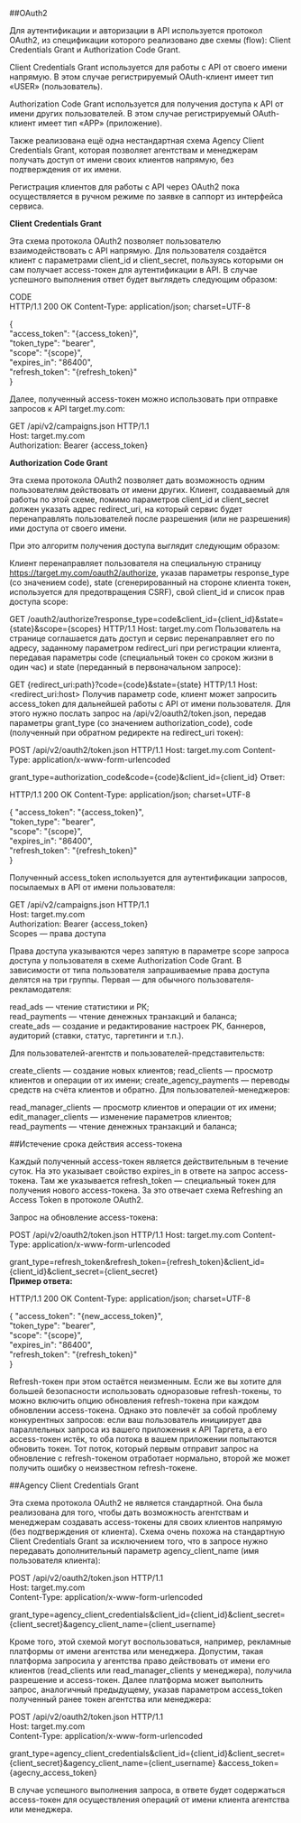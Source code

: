 ##OAuth2

Для аутентификации и авторизации в API используется протокол OAuth2, из спецификации которого реализовано две схемы (flow): Client Credentials Grant и Authorization Code Grant.

Client Credentials Grant используется для работы с API от своего имени напрямую. В этом случае регистрируемый OAuth-клиент имеет тип «USER» (пользователь).

Authorization Code Grant используется для получения доступа к API от имени других пользователей. В этом случае регистрируемый OAuth-клиент имеет тип «APP» (приложение).

Также реализована ещё одна нестандартная схема Agency Client Credentials Grant, которая позволяет агентствам и менеджерам получать доступ от имени своих клиентов напрямую, без подтверждения от их имени.

Регистрация клиентов для работы с API через OAuth2 пока осуществляется в ручном режиме по заявке в саппорт из интерфейса сервиса.


**Client Credentials Grant**

Эта схема протокола OAuth2 позволяет пользователю взаимодействовать с API напрямую. Для пользователя создаётся клиент с параметрами client_id и client_secret, пользуясь которыми он сам получает access-токен для аутентификации в API.
В случае успешного выполнения ответ будет выглядеть следующим образом:  


CODE  
HTTP/1.1 200 OK
Content-Type: application/json; charset=UTF-8

{  
  "access_token": "{access_token}",  
  "token_type": "bearer",  
  "scope": "{scope}",  
  "expires_in": "86400",  
  "refresh_token": "{refresh_token}"  
}  



Далее, полученный access-токен можно использовать при отправке запросов к API target.my.com:

GET /api/v2/campaigns.json HTTP/1.1  
Host: target.my.com  
Authorization: Bearer {access_token}  

**Authorization Code Grant**

Эта схема протокола OAuth2 позволяет дать возможность одним пользователям действовать от имени других. Клиент, создаваемый для работы по этой схеме, помимо параметров client_id и client_secret должен указать адрес redirect_uri, на который сервис будет перенаправлять пользователей после разрешения (или не разрешения) ими доступа от своего имени.

При это алгоритм получения доступа выглядит следующим образом:

Клиент перенаправляет пользователя на специальную страницу https://target.my.com/oauth2/authorize, 
указав параметры response_type (со значением code), 
state (сгенерированный на стороне клиента токен, используется для предотвращения CSRF), 
свой client_id и список прав доступа scope:


GET /oauth2/authorize?response_type=code&client_id={client_id}&state={state}&scope={scopes} HTTP/1.1
Host: target.my.com
Пользователь на странице соглашается дать доступ и сервис перенаправляет его по адресу, заданному параметром redirect_uri при регистрации клиента, передавая параметры code (специальный токен со сроком жизни в один час) и state (переданный в первоначальном запросе):

GET {redirect_uri:path}?code={code}&state={state} HTTP/1.1
Host: <redirect_uri:host>
Получив параметр code, клиент может запросить access_token для дальнейшей работы с API от имени пользователя. Для этого нужно послать запрос на /api/v2/oauth2/token.json, передав параметры grant_type (со значением authorization_code), code (полученный при обратном редиректе на redirect_uri токен):

POST /api/v2/oauth2/token.json HTTP/1.1
Host: target.my.com
Content-Type: application/x-www-form-urlencoded

grant_type=authorization_code&code={code}&client_id={client_id}
Ответ:

HTTP/1.1 200 OK
Content-Type: application/json; charset=UTF-8


{
  "access_token": "{access_token}",  
  "token_type": "bearer",  
  "scope": "{scope}",   
  "expires_in": "86400",  
  "refresh_token": "{refresh_token}"  
}  


Полученный access_token используется для аутентификации запросов, посылаемых в API от имени пользователя:

GET /api/v2/campaigns.json HTTP/1.1  
Host: target.my.com  
Authorization: Bearer {access_token}  
Scopes — права доступа  

Права доступа указываются через запятую в параметре scope запроса доступа у пользователя в схеме Authorization Code Grant. В зависимости от типа пользователя запрашиваемые права доступа делятся на три группы. Первая — для обычного пользователя-рекламодателя:

read_ads — чтение статистики и РК;  
read_payments — чтение денежных транзакций и баланса;  
create_ads — создание и редактирование настроек РК, баннеров, аудиторий (ставки, статус, таргетинги и т.п.).  

Для пользователей-агентств и пользователей-представительств:

create_clients — создание новых клиентов;
read_clients — просмотр клиентов и операции от их имени;
create_agency_payments — переводы средств на счёта клиентов и обратно.
Для пользователей-менеджеров:

read_manager_clients — просмотр клиентов и операции от их имени;  
edit_manager_clients — изменение параметров клиентов;  
read_payments — чтение денежных транзакций и баланса;  

##Истечение срока действия access-токена  

Каждый полученный access-токен является действительным в течение суток. На это указывает свойство expires_in в ответе на запрос access-токена. Там же указывается refresh_token — специальный токен для получения нового access-токена. За это отвечает схема Refreshing an Access Token в протоколе OAuth2.

Запрос на обновление access-токена:

POST /api/v2/oauth2/token.json HTTP/1.1
Host: target.my.com
Content-Type: application/x-www-form-urlencoded

grant_type=refresh_token&refresh_token={refresh_token}&client_id={client_id}&client_secret={client_secret}  
**Пример ответа:**

HTTP/1.1 200 OK
Content-Type: application/json; charset=UTF-8

{
  "access_token": "{new_access_token}",    
  "token_type": "bearer",    
  "scope": "{scope}",    
  "expires_in": "86400",    
  "refresh_token": "{refresh_token}"    
}

Refresh-токен при этом остаётся неизменным. Если же вы хотите для большей безопасности использовать одноразовые refresh-токены, то можно включить опцию обновления refresh-токена при каждом обновлении access-токена. Однако это повлечёт за собой проблему конкурентных запросов: если ваш пользователь инициирует два параллельных запроса из вашего приложения к API Таргета, а его access-токен истёк, то оба потока в вашем приложении попытаются обновить токен. Тот поток, который первым отправит запрос на обновление с refresh-токеном отработает нормально, второй же может получить ошибку о неизвестном refresh-токене.

##Agency Client Credentials Grant

Эта схема протокола OAuth2 не является стандартной. Она была реализована для того, чтобы дать возможность агентствам и менеджерам создавать access-токены для своих клиентов напрямую (без подтверждения от клиента). Схема очень похожа на стандартную Client Credentials Grant за исключением того, что в запросе нужно передавать дополнительный параметр agency_client_name (имя пользователя клиента):

POST /api/v2/oauth2/token.json HTTP/1.1  
Host: target.my.com  
Content-Type: application/x-www-form-urlencoded  

grant_type=agency_client_credentials&client_id={client_id}&client_secret={client_secret}&agency_client_name={client_username}

Кроме того, этой схемой могут воспользоваться, например, рекламные платформы от имени агентства или менеджера. Допустим, такая платформа запросила у агентства право действовать от имени его клиентов (read_clients или read_manager_clients у менеджера), получила разрешение и access-токен. Далее платформа может выполнить запрос, аналогичный предыдущему, указав параметром access_token полученный ранее токен агентства или менеджера:

POST /api/v2/oauth2/token.json HTTP/1.1  
Host: target.my.com  
Content-Type: application/x-www-form-urlencoded   

grant_type=agency_client_credentials&client_id={client_id}&client_secret={client_secret}&agency_client_name={client_username}  &access_token={agecny_access_token}


В случае успешного выполнения запроса, в ответе будет содержаться access-токен для осуществления операций от имени клиента агентства или менеджера.
